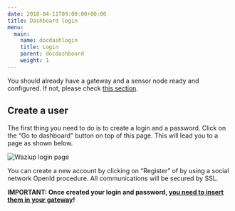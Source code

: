 ```yaml
---
date: 2018-04-11T09:00:00+00:00
title: Dashboard login 
menu:
  main:
    name: docdashlogin
    title: Login
    parent: docdashboard
    weight: 1
---
```


You should already have a gateway and a sensor node ready and configured.
If not, please check [this section](/documentation/wazigate/).

Create a user
-------------
The first thing you need to do is to create a login and a password.
Click on the “Go to dashboard” button on top of this page.
This will lead you to a page as shown below.
 
![Waziup login page](../images/login.png)

You can create a new account by clicking on “Register” of by using a social network OpenId procedure.
All communications will be secured by SSL. 

**IMPORTANT: Once created your login and password, [you need to insert them in your gateway](/documentation/wazigate/configure/)!**

